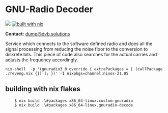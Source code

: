 # GNU-Radio Decoder

![](https://img.shields.io/endpoint?url=https%3A%2F%2Fhydra.hq.c3d2.de%2Fjob%2Fdvb-dump%2Fradio-conf%2Fdefault.x86_64-linux%2Fshield) [![built with nix](https://builtwithnix.org/badge.svg)](https://builtwithnix.org)

**Contact:** <dump@dvb.solutions>

Service which connects to the software defined radio and does all the signal processing from reducing the noise floor to the conversion to diskrete bits. This piece of code also searches for the actual carries and adjusts the frequency accordingly.


```
nix-shell  -p '(gnuradio3_8.override { extraPackages = [ (callPackage ./reveng.nix {}) ]; })' -I nixpkgs=channel:nixos-21.05
```

## building with nix flakes


```
    $ nix build .\#packages.x86_64-linux.custom-gnuradio
    $ nix build .\#packages.x86_64-linux.gnuradio-decode
```


